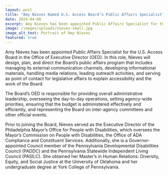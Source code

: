 ```yaml
---
layout: post
title: "Amy Nieves Named U.S. Access Board’s Public Affairs Specialist"
date: 2024-04-08
excerpt: Amy Nieves has been appointed Public Affairs Specialist for the U.S. Access Board in the Office of Executive Director (OED). In this role, Nieves will design, plan, and direct the Board’s public affairs program that includes managing its external communication channels, developing informational materials, handling media relations, leading outreach . . .
image: /images/uploads/nieves-small.jpg
image_alt_text: Portrait of Amy Nieves
featured: true
---
```

Amy Nieves has been appointed Public Affairs Specialist for the U.S. Access Board in the Office of Executive Director (OED). In this role, Nieves will design, plan, and direct the Board’s public affairs program that includes managing its external communication channels, developing informational materials, handling media relations, leading outreach activities, and serving as point of contact for legislative affairs to explain accessibility and the work of the Board.

The Board’s OED is responsible for providing overall administrative leadership, overseeing the day-to-day operations, setting agency-wide priorities, ensuring that the budget is administered effectively and efficiently, and representing the Board on inter-agency committees and other official events.

Prior to joining the Board, Nieves served as the Executive Director of the Philadelphia Mayor’s Office for People with Disabilities, which oversees the Mayor’s Commission on People with Disabilities, the Office of ADA Compliance and Constituent Services. Additionally, she is a Governor-appointed Council member of the Pennsylvania Developmental Disabilities Council (PADDC) and the Pennsylvania Statewide Independent Living Council (PASILC). She obtained her Master’s in Human Relations: Diversity, Equity, and Social Justice at the University of Oklahoma and her undergraduate degree at York College of Pennsylvania.
